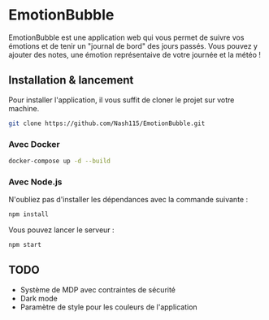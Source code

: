 # EmotionBubble

EmotionBubble est une application web qui vous permet de suivre vos émotions et de tenir un "journal de bord" des jours passés. Vous pouvez y ajouter des notes, une émotion représentaive de votre journée et la météo !

## Installation & lancement

Pour installer l'application, il vous suffit de cloner le projet sur votre machine.
```bash
git clone https://github.com/Nash115/EmotionBubble.git
```

### Avec Docker

```bash
docker-compose up -d --build
```

### Avec Node.js

N'oubliez pas d'installer les dépendances avec la commande suivante :
```bash
npm install
```
Vous pouvez lancer le serveur :
```bash
npm start
```

## TODO
- Système de MDP avec contraintes de sécurité
- Dark mode
- Paramètre de style pour les couleurs de l'application